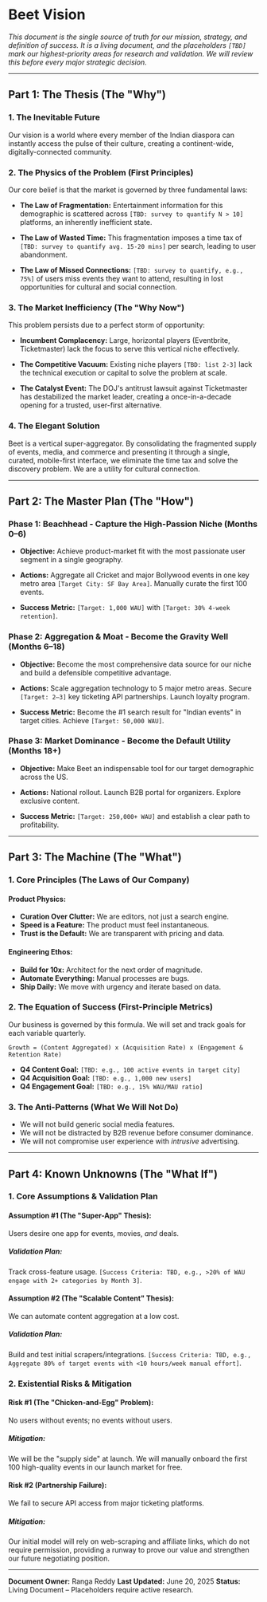 # **Beet Vision**

*This document is the single source of truth for our mission, strategy, and definition of success. It is a living document, and the placeholders `[TBD]` mark our highest-priority areas for research and validation. We will review this before every major strategic decision.*

---

## **Part 1: The Thesis (The "Why")**

### 1. The Inevitable Future

Our vision is a world where every member of the Indian diaspora can instantly access the pulse of their culture, creating a continent-wide, digitally-connected community.

### 2. The Physics of the Problem (First Principles)

Our core belief is that the market is governed by three fundamental laws:

* **The Law of Fragmentation:**
  Entertainment information for this demographic is scattered across `[TBD: survey to quantify N > 10]` platforms, an inherently inefficient state.

* **The Law of Wasted Time:**
  This fragmentation imposes a time tax of `[TBD: survey to quantify avg. 15-20 mins]` per search, leading to user abandonment.

* **The Law of Missed Connections:**
  `[TBD: survey to quantify, e.g., 75%]` of users miss events they want to attend, resulting in lost opportunities for cultural and social connection.

### 3. The Market Inefficiency (The "Why Now")

This problem persists due to a perfect storm of opportunity:

* **Incumbent Complacency:**
  Large, horizontal players (Eventbrite, Ticketmaster) lack the focus to serve this vertical niche effectively.

* **The Competitive Vacuum:**
  Existing niche players `[TBD: list 2-3]` lack the technical execution or capital to solve the problem at scale.

* **The Catalyst Event:**
  The DOJ's antitrust lawsuit against Ticketmaster has destabilized the market leader, creating a once-in-a-decade opening for a trusted, user-first alternative.

### 4. The Elegant Solution

Beet is a vertical super-aggregator. By consolidating the fragmented supply of events, media, and commerce and presenting it through a single, curated, mobile-first interface, we eliminate the time tax and solve the discovery problem. We are a utility for cultural connection.

---

## **Part 2: The Master Plan (The "How")**

### **Phase 1: Beachhead - Capture the High-Passion Niche (Months 0–6)**

* **Objective:**
  Achieve product-market fit with the most passionate user segment in a single geography.

* **Actions:**
  Aggregate all Cricket and major Bollywood events in one key metro area `[Target City: SF Bay Area]`.
  Manually curate the first 100 events.

* **Success Metric:**
  `[Target: 1,000 WAU]` with `[Target: 30% 4-week retention]`.

### **Phase 2: Aggregation & Moat - Become the Gravity Well (Months 6–18)**

* **Objective:**
  Become the most comprehensive data source for our niche and build a defensible competitive advantage.

* **Actions:**
  Scale aggregation technology to 5 major metro areas.
  Secure `[Target: 2–3]` key ticketing API partnerships.
  Launch loyalty program.

* **Success Metric:**
  Become the #1 search result for "Indian events" in target cities.
  Achieve `[Target: 50,000 WAU]`.

### **Phase 3: Market Dominance - Become the Default Utility (Months 18+)**

* **Objective:**
  Make Beet an indispensable tool for our target demographic across the US.

* **Actions:**
  National rollout.
  Launch B2B portal for organizers.
  Explore exclusive content.

* **Success Metric:**
  `[Target: 250,000+ WAU]` and establish a clear path to profitability.

---

## **Part 3: The Machine (The "What")**

### 1. Core Principles (The Laws of Our Company)

#### **Product Physics:**

* **Curation Over Clutter:** We are editors, not just a search engine.
* **Speed is a Feature:** The product must feel instantaneous.
* **Trust is the Default:** We are transparent with pricing and data.

#### **Engineering Ethos:**

* **Build for 10x:** Architect for the next order of magnitude.
* **Automate Everything:** Manual processes are bugs.
* **Ship Daily:** We move with urgency and iterate based on data.

### 2. The Equation of Success (First-Principle Metrics)

Our business is governed by this formula. We will set and track goals for each variable quarterly.

```
Growth = (Content Aggregated) x (Acquisition Rate) x (Engagement & Retention Rate)
```

* **Q4 Content Goal:** `[TBD: e.g., 100 active events in target city]`
* **Q4 Acquisition Goal:** `[TBD: e.g., 1,000 new users]`
* **Q4 Engagement Goal:** `[TBD: e.g., 15% WAU/MAU ratio]`

### 3. The Anti-Patterns (What We Will Not Do)

* We will not build generic social media features.
* We will not be distracted by B2B revenue before consumer dominance.
* We will not compromise user experience with *intrusive* advertising.

---

## **Part 4: Known Unknowns (The "What If")**

### 1. Core Assumptions & Validation Plan

#### **Assumption #1 (The "Super-App" Thesis):**
  Users desire one app for events, movies, *and* deals.
##### **Validation Plan:**
  Track cross-feature usage.
  `[Success Criteria: TBD, e.g., >20% of WAU engage with 2+ categories by Month 3]`.

#### **Assumption #2 (The "Scalable Content" Thesis):**
  We can automate content aggregation at a low cost.
##### **Validation Plan:**
  Build and test initial scrapers/integrations.
  `[Success Criteria: TBD, e.g., Aggregate 80% of target events with <10 hours/week manual effort]`.

### 2. Existential Risks & Mitigation

#### **Risk #1 (The "Chicken-and-Egg" Problem):**
  No users without events; no events without users.
##### **Mitigation:**
  We will be the "supply side" at launch. We will manually onboard the first 100 high-quality events in our launch market for free.

#### **Risk #2 (Partnership Failure):**
  We fail to secure API access from major ticketing platforms.
##### **Mitigation:**
  Our initial model will rely on web-scraping and affiliate links, which do not require permission, providing a runway to prove our value and strengthen our future negotiating position.

---

**Document Owner:** Ranga Reddy
**Last Updated:** June 20, 2025
**Status:** Living Document – Placeholders require active research.
